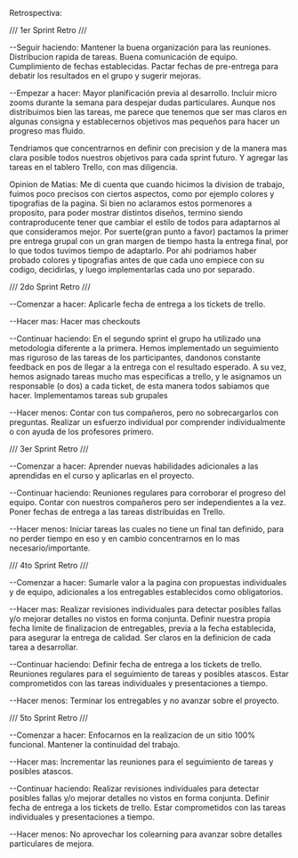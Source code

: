 Retrospectiva:

/// 1er Sprint Retro ///

--Seguir haciendo:
Mantener la buena organización para las reuniones.
Distribucion rapida de tareas.
Buena comunicación de equipo.
Cumplimiento de fechas establecidas.
Pactar fechas de pre-entrega para debatir los resultados en el grupo y sugerir mejoras.

--Empezar a hacer:
Mayor planificación previa al desarrollo.
Incluir micro zooms durante la semana para despejar dudas particulares.
Aunque nos distribuimos bien las tareas,
me parece que tenemos que ser mas claros en algunas consigna y
establecernos objetivos mas pequeños para hacer un progreso mas fluido.

Tendriamos que concentrarnos en definir con precision y de la manera
mas clara posible todos nuestros objetivos para cada sprint futuro. Y
agregar las tareas en el tablero Trello, con mas diligencia.

Opinion de Matias:
Me di cuenta que cuando hicimos la division de trabajo, fuimos poco precisos con ciertos aspectos, como por ejemplo colores y tipografias de la pagina. Si bien no aclaramos estos pormenores a proposito, para poder mostrar distintos diseños, termino siendo contraproducente tener que cambiar el estilo de todos para adaptarnos al que consideramos mejor. Por suerte(gran punto a favor) pactamos la primer pre entrega grupal con un gran margen de tiempo hasta la entrega final, por lo que todos tuvimos tiempo de adaptarlo. Por ahi podriamos haber probado colores y tipografias antes de que cada uno empiece con su codigo, decidirlas, y luego implementarlas cada uno por separado.

/// 2do Sprint Retro ///

--Comenzar a hacer:
Aplicarle fecha de entrega a los tickets de trello.

--Hacer mas:
Hacer mas checkouts

--Continuar haciendo:
En el segundo sprint el grupo ha utilizado una metodologia diferente a la primera. Hemos implementado un seguimiento mas riguroso de las tareas de los participantes, dandonos constante feedback en pos de llegar a la entrega con el resultado esperado. A su vez, hemos asignado tareas mucho mas especificas a trello, y le asignamos un responsable (o dos) a cada ticket, de esta manera todos sabiamos que hacer.
Implementamos tareas sub grupales

--Hacer menos:
Contar con tus compañeros, pero no sobrecargarlos con preguntas. Realizar un esfuerzo individual por comprender individualmente o con ayuda de los profesores primero.

/// 3er Sprint Retro ///

--Comenzar a hacer:
Aprender nuevas habilidades adicionales a las aprendidas en el curso y aplicarlas en el proyecto.

--Continuar haciendo:
Reuniones regulares para corroborar el progreso del equipo.
Contar con nuestros compañeros pero ser independientes a la vez.
Poner fechas de entrega a las tareas distribuidas en Trello.

--Hacer menos:
Iniciar tareas las cuales no tiene un final tan definido, para no perder tiempo en eso y en cambio concentrarnos en lo mas necesario/importante.


/// 4to Sprint Retro ///

--Comenzar a hacer:
Sumarle valor a la pagina con propuestas individuales y de equipo, adicionales a los entregables establecidos como obligatorios.

--Hacer mas:
Realizar revisiones individuales para detectar posibles fallas y/o mejorar detalles no vistos en forma conjunta.
Definir nuestra propia fecha limite de finalizacion de entregables, previa a la fecha establecida, para asegurar la entrega de calidad. 
Ser claros en la definicion de cada tarea a desarrollar.

--Continuar haciendo:
Definir fecha de entrega a los tickets de trello.
Reuniones regulares para el seguimiento de tareas y posibles atascos.
Estar comprometidos con las tareas individuales y presentaciones a tiempo.

--Hacer menos:
Terminar los entregables y no avanzar sobre el proyecto.


/// 5to Sprint Retro ///

--Comenzar a hacer:
Enfocarnos en la realizacion de un sitio 100% funcional. 
Mantener la continuidad del trabajo.

--Hacer mas:
Incrementar las reuniones para el seguimiento de tareas y posibles atascos.

--Continuar haciendo:
Realizar revisiones individuales para detectar posibles fallas y/o mejorar detalles no vistos en forma conjunta.
Definir fecha de entrega a los tickets de trello.
Estar comprometidos con las tareas individuales y presentaciones a tiempo.

--Hacer menos:
No aprovechar los colearning para avanzar sobre detalles particulares de mejora.